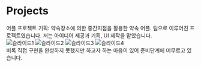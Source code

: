 # Projects
어플 프로젝트 기획: 약속장소에 의한 중간지점을 활용한 약속 어플. 팀으로 이루어진 프로젝트였습니다. 저는 아이디어 제공과 기획, UI 제작을 맡았습니다.
<br/>
![슬라이드1](https://user-images.githubusercontent.com/117168607/200131747-94476c10-5936-403c-ac53-c6410464b30f.JPG)
![슬라이드2](https://user-images.githubusercontent.com/117168607/200131760-5782819e-2e3a-44b4-9e96-32f88180c82e.JPG)
![슬라이드3](https://user-images.githubusercontent.com/117168607/200131765-00793031-eec5-4961-8040-221cfcbbc6bd.JPG)
![슬라이드4](https://user-images.githubusercontent.com/117168607/200131768-a18ea1d5-501a-4e7b-b571-a8c4995d9b87.JPG)
<br/>
비록 직접 구현을 완성하지 못했지만 하고자 하는 마음이 있어 준비단계에 머무르고 있습니다.
